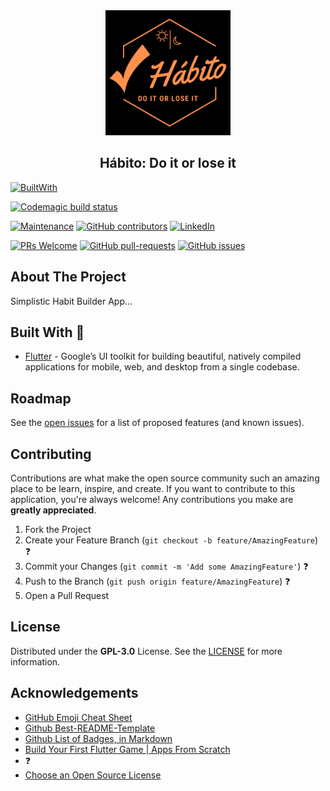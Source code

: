 
<!-- PROJECT LOGO -->
<br />
<br />
<p align="center">
  <a href="https://github.com/joneldominic/ah-bee-toh">
    <img src="https://raw.githubusercontent.com/joneldominic/ah-bee-toh/master/habito_logo.png" alt="Logo" height="200">
  </a>
  <h2 align="center">Hábito: Do it or lose it</h2>
</p>

[![BuiltWith][built-with-flutter-shield]][flutter-url]

[![Codemagic build status][code-magic-shield]][code-magic-url]

[![Maintenance][maintenance-shield]][maintenance-url] [![GitHub contributors][contributors-shield]][contributors-url] [![LinkedIn][linkedin-jonel-shield]][linkedin-jonel-url]

 [![PRs Welcome][pr-welcome-shield]][pr-welcome-url] [![GitHub pull-requests][pull-request-open-shield]][pull-request-open-url]  [![GitHub issues][issue-open-shield]][issue-open-url] 


<!--  
[![GitHub issues-closed][issue-close-shield]][issue-close-url]
 [![GitHub pull-requests closed][pull-request-close-shield]][pull-request-close-url]  -->



<!-- ABOUT THE PROJECT -->
## About The Project

Simplistic Habit Builder App...

## Built With    :hammer:

* [Flutter](https://flutter.dev) - Google’s UI toolkit for building beautiful, natively compiled applications for mobile, web, and desktop from a single codebase. 


<!-- ROADMAP -->
## Roadmap

See the [open issues](https://github.com/joneldominic/ah-bee-toh/issues) for a list of proposed features (and known issues).


<!-- CONTRIBUTING -->
## Contributing

Contributions are what make the open source community such an amazing place to be learn, inspire, and create. If you want to contribute to this application, you're always welcome! Any contributions you make are **greatly appreciated**.

1. Fork the Project
2. Create your Feature Branch (`git checkout -b feature/AmazingFeature`) :question:
3. Commit your Changes (`git commit -m 'Add some AmazingFeature'`) :question:
4. Push to the Branch (`git push origin feature/AmazingFeature`) :question:
5. Open a Pull Request


<!-- LICENSE -->
## License

Distributed under the **GPL-3.0**  License. See the [LICENSE](https://github.com/joneldominic/ah-bee-toh/blob/master/LICENSE) for more information.


<!-- ACKNOWLEDGEMENTS -->
## Acknowledgements
* [GitHub Emoji Cheat Sheet](https://www.webpagefx.com/tools/emoji-cheat-sheet)
* [Github Best-README-Template](https://github.com/othneildrew/Best-README-Template)
* [Github List of Badges, in Markdown](https://github.com/Naereen/badges)
* [Build Your First Flutter Game | Apps From Scratch](https://www.youtube.com/watch?v=o_eVKOqY48Q)
*  :question:
* [Choose an Open Source License](https://choosealicense.com)




<!-- Markdown Links (Start) -->
[maintenance-shield]: https://img.shields.io/badge/Maintained%3F-yes-green.svg
[maintenance-url]:https://github.com/joneldominic/ah-bee-toh/graphs/commit-activity

[contributors-shield]: https://img.shields.io/github/contributors/joneldominic/ah-bee-toh.svg
[contributors-url]: https://github.com/joneldominic/ah-bee-toh/graphs/contributors

[issue-open-shield]: https://img.shields.io/github/issues/joneldominic/ah-bee-toh.svg
[issue-open-url]: https://GitHub.com/joneldominic/ah-bee-toh/issues/

[issue-close-shield]: https://img.shields.io/github/issues-closed/joneldominic/ah-bee-toh.svg
[issue-close-url]: https://github.com/joneldominic/ah-bee-toh/issues?q=is%3Aissue+is%3Aclosed

[pull-request-open-shield]: https://img.shields.io/github/issues-pr/joneldominic/ah-bee-toh.svg
[pull-request-open-url]: https://github.com/joneldominic/ah-bee-toh/pulls

[pull-request-close-shield]: https://img.shields.io/github/issues-pr-closed/joneldominic/ah-bee-toh.svg
[pull-request-close-url]: https://github.com/joneldominic/ah-bee-toh/pulls?q=is%3Apr+is%3Aclosed

[pr-welcome-shield]: https://img.shields.io/badge/PRs-welcome-brightgreen.svg
[pr-welcome-url]: https://github.com/joneldominic/ah-bee-toh/pulls

[built-with-flutter-shield]: https://img.shields.io/badge/BUILT%20WITH-Flutter-blue?style=for-the-badge&logo=Flutter&logoWidth=30
[flutter-url]: https://flutter.dev/

[linkedin-jonel-shield]: https://img.shields.io/badge/LinkedIn-Jonel%20Dominic%20Tapang-blue?logo=LinkedIn
[linkedin-jonel-url]: https://www.linkedin.com/in/jonel-dominic-tapang-8b5615184/

[code-magic-shield]: https://api.codemagic.io/apps/5ea8719276654b001bee7b8c/5ea8719276654b001bee7b8b/status_badge.svg

[code-magic-url]:https://codemagic.io/apps/5ea8719276654b001bee7b8c/5ea8719276654b001bee7b8b/latest_build
<!-- Markdown Links (End) -->

